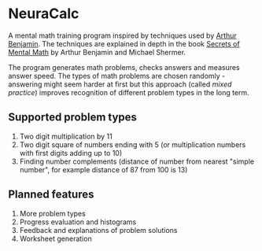 # NeuraCalc
A mental math training program inspired by techniques used by
[Arthur Benjamin](https://www.ted.com/talks/arthur_benjamin_a_performance_of_mathemagic).
The techniques are explained in depth in the book [Secrets of Mental Math](https://www.amazon.com/Secrets-Mental-Math-Mathemagicians-Calculation/dp/0307338401) by Arthur Benjamin and Michael Shermer.

The program generates math problems, checks answers and measures answer speed. The types of
math problems are chosen randomly - answering might seem harder at first
but this approach (called *mixed practice*) improves recognition of different
problem types in the long term.

## Supported problem types
1) Two digit multiplication by 11
2) Two digit square of numbers ending with 5 (or multiplication numbers with first digits adding up to 10)
3) Finding number complements (distance of number from nearest "simple number", for example distance of 87 from 100 is 13)

## Planned features
1) More problem types
2) Progress evaluation and histograms
3) Feedback and explanations of problem solutions
4) Worksheet generation
